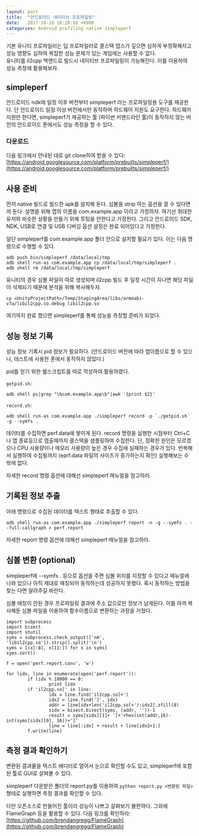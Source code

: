 ```yaml
---
layout: post
title:  "안드로이드 네이티브 프로파일링"
date:   2017-10-18 18:20:50 +0900
categories: Android profiling native simpleperf
---
```


기본 유니티 프로파일러는 딥 프로파일러로 콜스택 뎁스가 깊으면 심하게 부정확해지고 성능 영향도 심하여 복잡한 성능 문제가 있는 게임에는 사용할 수 없다.  
유니티를 il2cpp 백엔드로 빌드시 네이티브 프로파일링이 가능해진다. 이를 이용하여 성능 측정에 활용해보자.

## simpleperf
안드로이드 ndk에 일정 이후 버전부터 simpleperf 라는 프로파일링용 도구를 제공한다. 단 안드로이드 일정 이상 버전에서만 동작하며 하드웨어 지원도 요구한다. 하드웨어 지원만 한다면, simpleperf가 제공하는 툴 (파이썬 커맨드라인 툴)이 동작하지 않는 버전의 안드로이드 폰에서도 성능 측정을 할 수 있다.

### 다운로드
다음 링크에서 안내된 대로 git clone하여 받을 수 있다: [https://android.googlesource.com/platform/prebuilts/simpleperf/](https://android.googlesource.com/platform/prebuilts/simpleperf/)

## 사용 준비
먼저 native 빌드로 빌드한 apk를 설치해 둔다. 심볼을 strip 하는 옵션을 끌 수 있다면 꺼 둔다. 설명을 위해 앱의 이름을 com.example.app 이라고 가정하자. 여기선 최대한 유저와 비슷한 상황을 만들기 위해 루팅을 안한다고 가정한다. 그리고 안드로이드 SDK, NDK, USB로 연결 및 USB 디버깅 옵션 설정은 완료 되어있다고 가정한다.

일단 simpleperf를 com.example.app 폴더 안으로 설치할 필요가 있다. 이는 다음 명령으로 수행할 수 있다.

    adb push bin/simpleperf /data/local/tmp
    adb shell run-as com.example.app cp /data/local/tmp/simpleperf .
    adb shell rm /data/local/tmp/simpleperf

유니티의 경우 심볼 파일이 따로 생성되며 il2cpp 빌드 후 일정 시간이 지나면 해당 파일이 삭제되기 때문에 분석을 위해 복사해두자.

    cp <UnityProjectPath>/Temp/StagingArea/libs/armeabi-v7a/libil2cpp.so.debug libil2cpp.so

여기까지 완료 했으면 simpleperf를 통해 성능을 측정할 준비가 되었다.

## 성능 정보 기록

성능 정보 기록시 pid 정보가 필요하다. (안드로이드 버전에 따라 앱이름으로 할 수 있으나, 테스트에 사용한 폰에서 동작하지 않았다.)

pid를 얻기 위한 쉘스크립트를 따로 작성하여 활용하였다.

`getpid.sh`:

	adb shell ps|grep "\bcom.example.app\b"|awk '{print $2}'

`record.sh`:

	adb shell run-as com.example.app ./simpleperf record -p `./getpid.sh` -g --symfs .

데이터를 수집하면 perf.data에 쌓이게 된다. record 명령을 실행한 시점부터 Ctrl+C나 앱 종료등으로 멈출때까지 콜스택을 샘플링하여 수집한다. 단, 정확한 원인은 모르겠으나 CPU 사용량이나 메모리 사용량이 높은 경우 수집에 실패하는 경우가 있다. 반복해서 실행하여 수집될까지 (eprf.data 파일의 사이즈가 증가하는지 확인) 실행해보는 수 밖에 없다.

자세한 record 명령 옵션에 대해선 simpleperf 매뉴얼을 참고하라.

## 기록된 정보 추출

아래 명령으로 수집된 데이터를 텍스트 형태로 추출할 수 있다.

	adb shell run-as com.example.app ./simpleperf report -n -g --symfs . --full-callgraph > perf.report

자세한 report 명령 옵션에 대해선 simpleperf 매뉴얼을 참고하라.

## 심볼 변환 (optional)

simpleperf에 --symfs . 등으로 옵션을 주면 심볼 위치를 지정할 수 있다고 매뉴얼에 나와 있으나 아직 제대로 매칭되어 동작하는데 성공하지 못했다. 혹시 동작하는 방법을 찾는 다면 알려주길 바란다.

심볼 매칭이 안된 경우 프로파일링 결과에 주소 값으로만 정보가 남게된다. 이를 아까 복사해둔 심볼 파일을 이용하여 함수이름으로 변환하는 과정을 거쳤다.

	import subprocess
	import bisect
	import shutil
	syms = subprocess.check_output(['nm', 'libil2cpp.so']).strip().split('\n')
	syms = [(x[:8], x[11:]) for x in syms]
	syms.sort()

	f = open('perf.report.conv', 'w')

	for lidx, line in enumerate(open('perf.report')):
			if lidx % 10000 == 0:
					print lidx
			if 'il2cpp.so[' in line:
					idx = line.find('il2cpp.so[+')
					idx2 = line.find(']', idx)
					addr = line[idx+len('il2cpp.so[+'):idx2].zfill(8)
					sidx = bisect.bisect(syms, (addr, ''))-1
					result = syms[sidx][1]+ '[+'+hex(int(addr,16)-int(syms[sidx][0], 16))+']'
					line = line[:idx] + result + line[idx2+1:]
			f.write(line)

## 측정 결과 확인하기

변환된 결과물을 텍스트 에디터로 열어서 눈으로 확인할 수도 있고, simpleperf에 포함된 툴로 GUI로 살펴볼 수 있다.

simpleperf 다운받은 폴더의 report.py를 이용하여 `python report.py <변환된 파일>` 형태로 실행하면 측정 결과를 확인할 수 있다.

다만 오픈소스로 만들어진 툴이라 성능이 나쁘고 살펴보기 불편하다. 그외에 FlameGraph 등을 활용할 수 있다. 다음 링크를 확인하라: [https://github.com/brendangregg/FlameGraph](https://github.com/brendangregg/FlameGraph)
